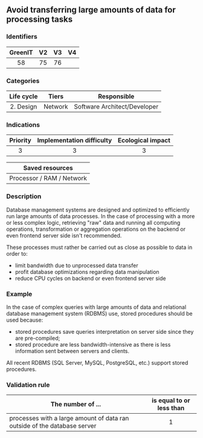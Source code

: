 ## Avoid transferring large amounts of data for processing tasks

### Identifiers

| GreenIT |  V2  |  V3  |  V4  |
|:-------:|:----:|:----:|:----:|
|  58    | 75  | 76  |      |

### Categories

| Life cycle |  Tiers  |  Responsible  |
|:---------:|:----:|:----:|
| 2. Design | Network | Software Architect/Developer |

### Indications

| Priority |      Implementation difficulty       |  Ecological impact    |
|:-------------------:|:-------------------------:|:---------------------:|
| 3 | 3 | 3 |

|Saved resources                                    |
|:----------------------------------------------------------:|
| Processor / RAM / Network   |

### Description

Database management systems are designed and optimized to efficiently run large amounts of data processes.
In the case of processing with a more or less complex logic, retrieving "raw" data and running all computing operations, transformation or aggregation operations on the backend or even frontend server side isn't recommended.

These processes must rather be carried out as close as possible to  data in order to:

- limit bandwidth due to unprocessed data transfer
- profit database optimizations regarding data manipulation
- reduce CPU cycles on backend or even frontend server side

### Example

In the case of complex queries with large amounts of data and  relational database management system (RDBMS) use, stored procedures should be used because:

- stored procedures save queries interpretation on server side since they are pre-compiled;
- stored procedure are less bandwidth-intensive as there is less information sent between servers and clients.

All recent RDBMS (SQL Server, MySQL, PostgreSQL, etc.) support stored procedures.

### Validation rule

| The number of ...     | is equal to or less than   |  
|-------------------|:-------------------------:|
| processes  with a large amount of data ran outside of the database server |  1 |
